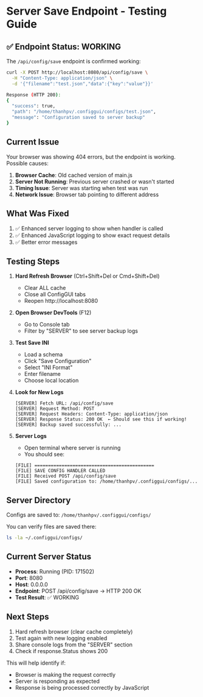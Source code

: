 # Server Save Endpoint - Testing Guide

## ✅ Endpoint Status: WORKING

The `/api/config/save` endpoint is confirmed working:

```bash
curl -X POST http://localhost:8080/api/config/save \
  -H "Content-Type: application/json" \
  -d '{"filename":"test.json","data":{"key":"value"}}'

Response (HTTP 200):
{
  "success": true,
  "path": "/home/thanhpv/.configgui/configs/test.json",
  "message": "Configuration saved to server backup"
}
```

## Current Issue

Your browser was showing 404 errors, but the endpoint is working. Possible causes:

1. **Browser Cache**: Old cached version of main.js
2. **Server Not Running**: Previous server crashed or wasn't started
3. **Timing Issue**: Server was starting when test was run
4. **Network Issue**: Browser tab pointing to different address

## What Was Fixed

1. ✅ Enhanced server logging to show when handler is called
2. ✅ Enhanced JavaScript logging to show exact request details
3. ✅ Better error messages

## Testing Steps

1. **Hard Refresh Browser** (Ctrl+Shift+Del or Cmd+Shift+Del)
   - Clear ALL cache
   - Close all ConfigGUI tabs
   - Reopen http://localhost:8080

2. **Open Browser DevTools** (F12)
   - Go to Console tab
   - Filter by "SERVER" to see server backup logs

3. **Test Save INI**
   - Load a schema
   - Click "Save Configuration"
   - Select "INI Format"
   - Enter filename
   - Choose local location
   
4. **Look for New Logs**
   ```
   [SERVER] Fetch URL: /api/config/save
   [SERVER] Request Method: POST
   [SERVER] Request Headers: Content-Type: application/json
   [SERVER] Response Status: 200 OK  ← Should see this if working!
   [SERVER] Backup saved successfully: ...
   ```

5. **Server Logs**
   - Open terminal where server is running
   - You should see:
   ```
   [FILE] ============================================
   [FILE] SAVE CONFIG HANDLER CALLED
   [FILE] Received POST /api/config/save
   [FILE] Saved configuration to: /home/thanhpv/.configgui/configs/...
   ```

## Server Directory

Configs are saved to: `/home/thanhpv/.configgui/configs/`

You can verify files are saved there:
```bash
ls -la ~/.configgui/configs/
```

## Current Server Status

- **Process**: Running (PID: 171502)
- **Port**: 8080
- **Host**: 0.0.0.0
- **Endpoint**: POST /api/config/save → HTTP 200 OK
- **Test Result**: ✅ WORKING

## Next Steps

1. Hard refresh browser (clear cache completely)
2. Test again with new logging enabled
3. Share console logs from the "SERVER" section
4. Check if response.Status shows 200

This will help identify if:
- Browser is making the request correctly
- Server is responding as expected
- Response is being processed correctly by JavaScript
